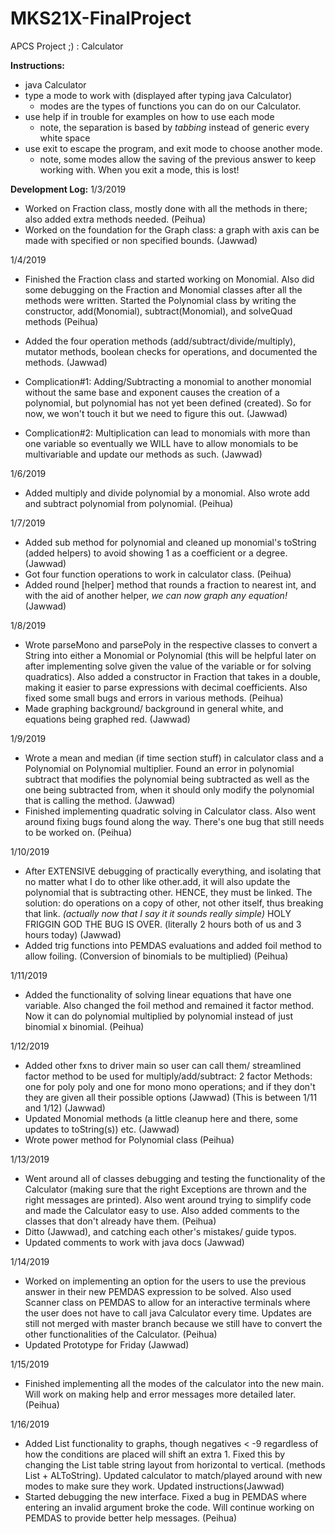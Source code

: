 # MKS21X-FinalProject
APCS Project ;) : Calculator


**Instructions:**
- java Calculator
- type a mode to work with (displayed after typing java Calculator)
  - modes are the types of functions you can do on our Calculator.
- use help if in trouble for examples on how to use each mode
  - note, the separation is based by *tabbing* instead of generic every white space
- use exit to escape the program, and exit mode to choose another mode.
  - note, some modes allow the saving of the previous answer to keep working with. When you exit a mode, this is lost!

**Development Log:**
1/3/2019
- Worked on Fraction class, mostly done with all the methods in there; also added extra methods needed. (Peihua)
- Worked on the foundation for the Graph class: a graph with axis can be made with specified or non specified bounds. (Jawwad)

1/4/2019
- Finished the Fraction class and started working on Monomial. Also did some debugging on the Fraction and Monomial classes after all the methods were written. Started the Polynomial class by writing the constructor, add(Monomial), subtract(Monomial), and solveQuad methods (Peihua)
- Added the four operation methods (add/subtract/divide/multiply), mutator methods, boolean checks for operations, and documented the methods. (Jawwad)

- Complication#1: Adding/Subtracting a monomial to another monomial without the same base and exponent causes the creation of a polynomial, but polynomial has not yet been defined (created). So for now, we won't touch it but we need to figure this out. (Jawwad)
- Complication#2: Multiplication can lead to monomials with more than one variable so eventually we WILL have to allow monomials to be multivariable and update our methods as such. (Jawwad)

1/6/2019
- Added multiply and divide polynomial by a monomial. Also wrote add and subtract polynomial from polynomial. (Peihua)

1/7/2019
- Added sub method for polynomial and cleaned up monomial's toString (added helpers) to avoid showing 1 as a coefficient or a degree. (Jawwad)
- Got four function operations to work in calculator class. (Peihua)
- Added round [helper] method that rounds a fraction to nearest int, and with the aid of another helper, *we can now graph any equation!* (Jawwad)

1/8/2019
- Wrote parseMono and parsePoly in the respective classes to convert a String into either a Monomial or Polynomial (this will be helpful later on after implementing solve given the value of the variable or for solving quadratics). Also added a constructor in Fraction that takes in a double, making it easier to parse expressions with decimal coefficients. Also fixed some small bugs and errors in various methods. (Peihua)
- Made graphing background/ background in general white, and equations being graphed red. (Jawwad)

1/9/2019
- Wrote a mean and median (if time section stuff) in calculator class and a Polynomial on Polynomial multiplier. Found an error in polynomial subtract that modifies the polynomial being subtracted as well as the one being subtracted from, when it should only modify the polynomial that is calling the method. (Jawwad)
- Finished implementing quadratic solving in Calculator class. Also went around fixing bugs found along the way. There's one bug that still needs to be worked on. (Peihua)

1/10/2019
- After EXTENSIVE debugging of practically everything, and isolating that no matter what I do to other like other.add, it will also update the polynomial that is subtracting other. HENCE, they must be linked. The solution: do operations on a copy of other, not other itself, thus breaking that link. *(actually now that I say it it sounds really simple)* HOLY FRIGGIN GOD THE BUG IS OVER. (literally 2 hours both of us and 3 hours today) (Jawwad)
- Added trig functions into PEMDAS evaluations and added foil method to allow foiling. (Conversion of binomials to be multiplied) (Peihua)

1/11/2019
- Added the functionality of solving linear equations that have one variable. Also changed the foil method and remained it factor method. Now it can do polynomial multiplied by polynomial instead of just binomial x binomial. (Peihua)

1/12/2019
- Added other fxns to driver main so user can call them/ streamlined factor method to be used for multiply/add/subtract: 2 factor Methods: one for poly poly and one for mono mono operations; and if they don't they are given all their possible options (Jawwad) (This is between 1/11 and 1/12) (Jawwad)
- Updated Monomial methods (a little cleanup here and there, some updates to toString(s)) etc. (Jawwad)
- Wrote power method for Polynomial class (Peihua)

1/13/2019
- Went around all of classes debugging and testing the functionality of the Calculator (making sure that the right Exceptions are thrown and the right messages are printed). Also went around trying to simplify code and made the Calculator easy to use. Also added comments to the classes that don't already have them. (Peihua)
- Ditto (Jawwad), and catching each other's mistakes/ guide typos.
- Updated comments to work with java docs (Jawwad)

1/14/2019
- Worked on implementing an option for the users to use the previous answer in their new PEMDAS expression to be solved. Also used Scanner class on PEMDAS to allow for an interactive terminals where the user does not have to call java Calculator every time. Updates are still not merged with master branch because we still have to convert the other functionalities of the Calculator. (Peihua)
- Updated Prototype for Friday (Jawwad)

1/15/2019
- Finished implementing all the modes of the calculator into the new main. Will work on making help and error messages more detailed later. (Peihua)

1/16/2019
- Added List functionality to graphs, though negatives < -9 regardless of how the conditions are placed will shift an extra 1. Fixed this by changing the List table string layout from horizontal to vertical. (methods List + ALToString). Updated calculator to match/played around with new modes to make sure they work. Updated instructions(Jawwad)
- Started debugging the new interface. Fixed a bug in PEMDAS where entering an invalid argument broke the code. Will continue working on PEMDAS to provide better help messages. (Peihua)

